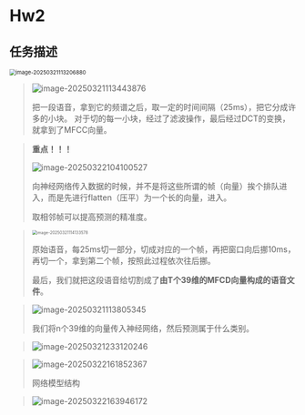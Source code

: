 # 																	Hw2

## 任务描述

<img src="https://lzz-1340752507.cos.ap-shanghai.myqcloud.com/lzz/image-20250321113206880.png" alt="image-20250321113206880" style="zoom:67%;" />



> ![image-20250321113443876](https://lzz-1340752507.cos.ap-shanghai.myqcloud.com/lzz/image-20250321113443876.png)
>
> 把一段语音，拿到它的频谱之后，取一定的时间间隔（25ms），把它分成许多的小块。 对于切的每一小块，经过了滤波操作，最后经过DCT的变换，就拿到了MFCC向量。

> **重点！！！**
>
> ![image-20250322104100527](https://lzz-1340752507.cos.ap-shanghai.myqcloud.com/lzz/image-20250322104100527.png)
>
> 向神经网络传入数据的时候，并不是将这些所谓的帧（向量）挨个排队进入，而是先进行flatten（压平）为一个长的向量，进入。  
>
> 取相邻帧可以提高预测的精准度。

> 
>
> <img src="https://lzz-1340752507.cos.ap-shanghai.myqcloud.com/lzz/image-20250321114133578.png" alt="image-20250321114133578" style="zoom:50%;" />
>
> 原始语音，每25ms切一部分，切成对应的一个帧，再把窗口向后挪10ms，再切一个，拿到第二个帧，按照此过程依次往后挪。
>
> 最后，我们就把这段语音给切割成了**由T个39维的MFCD向量构成的语音文件**。

> ![image-20250321113805345](https://lzz-1340752507.cos.ap-shanghai.myqcloud.com/lzz/image-20250321113805345.png)
>
> 我们将n个39维的向量传入神经网络，然后预测属于什么类别。

> ![image-20250321233120246](https://lzz-1340752507.cos.ap-shanghai.myqcloud.com/lzz/image-20250321233120246.png)

>
>
>![image-20250322161852367](https://lzz-1340752507.cos.ap-shanghai.myqcloud.com/lzz/image-20250322161852367.png)
>
>网络模型结构



> ![image-20250322163946172](https://lzz-1340752507.cos.ap-shanghai.myqcloud.com/lzz/image-20250322163946172.png)




